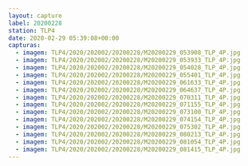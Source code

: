 ```yaml
---
layout: capture
label: 20200228
station: TLP4
date: 2020-02-29 05:39:08+00:00
capturas:
  - imagem: TLP4/2020/202002/20200228/M20200229_053908_TLP_4P.jpg
  - imagem: TLP4/2020/202002/20200228/M20200229_053933_TLP_4P.jpg
  - imagem: TLP4/2020/202002/20200228/M20200229_054028_TLP_4P.jpg
  - imagem: TLP4/2020/202002/20200228/M20200229_055401_TLP_4P.jpg
  - imagem: TLP4/2020/202002/20200228/M20200229_061633_TLP_4P.jpg
  - imagem: TLP4/2020/202002/20200228/M20200229_064637_TLP_4P.jpg
  - imagem: TLP4/2020/202002/20200228/M20200229_070311_TLP_4P.jpg
  - imagem: TLP4/2020/202002/20200228/M20200229_071155_TLP_4P.jpg
  - imagem: TLP4/2020/202002/20200228/M20200229_073100_TLP_4P.jpg
  - imagem: TLP4/2020/202002/20200228/M20200229_074154_TLP_4P.jpg
  - imagem: TLP4/2020/202002/20200228/M20200229_075302_TLP_4P.jpg
  - imagem: TLP4/2020/202002/20200228/M20200229_080213_TLP_4P.jpg
  - imagem: TLP4/2020/202002/20200228/M20200229_081054_TLP_4P.jpg
  - imagem: TLP4/2020/202002/20200228/M20200229_081415_TLP_4P.jpg
---
```

